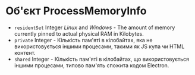 # Об'єкт ProcessMemoryInfo

* `residentSet` Integer _Linux_ and _Windows_ - The amount of memory currently pinned to actual physical RAM in Kilobytes.
* `private` Integer - Кількість пам'яті в кілобайтах, яка не використовується іншими процесами, такими як JS купа чи HTML контент.
* `shared` Integer - Кількість пам'яті в кілобайтах, що використовується іншими процесами, типово пам'ять спожита кодом Electron.
